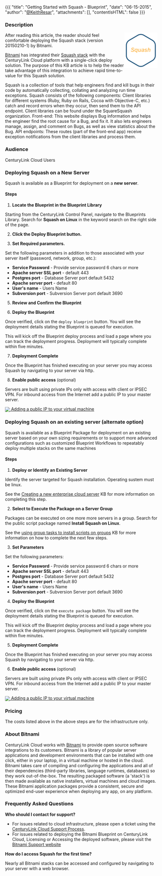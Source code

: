 {{{
  "title": "Getting Started with Squash - Blueprint",
  "date": "06-15-2015",
  "author": "<a href='https://twitter.com/KeithResar'>@KeithResar</a>",
  "attachments": [],
  "contentIsHTML": false
}}}



### Description

<img alt="Squash Logo" src="../../images/bitnami_logos/squash-stack-110x117-5b60db1d6818e01245c978ea6f88c6e0.png" style="border:0;float:right;max-width:250px">
   
After reading this article, the reader should feel comfortable deploying the Squash stack (version 20150210-1) by Bitnami.

<a href="https://bitnami.com/" rel="no-follow">Bitnami</a> has integrated their <a href="https://bitnami.com/stack/squash" rel="no-follow">Squash stack</a> with the CenturyLink Cloud platform with a single-click deploy solution.  The purpose of this KB article is to help the reader take advantage of this integration to achieve rapid time-to-value for this Squash solution.

Squash is a collection of tools that help engineers find and kill bugs in their code by automatically collecting, collating and analyzing run time exceptions. Squash consists of the following components: Client libraries for different systems (Ruby, Ruby on Rails, Cocoa with Objective-C, etc.) catch and record errors when they occur, then send them to the API endpoint. Client libraries can be found under the SquareSquash organization.  Front-end: This website displays Bug information and helps the engineer find the root cause for a Bug, and fix it. It also lets engineers manage, assign, and comment on Bugs, as well as view statistics about the Bug.  API endpoints: These routes (part of the front-end app) receive exception notifications from the client libraries and process them.


### Audience

CenturyLink Cloud Users


### Deploying Squash on a New Server

Squash is available as a Blueprint for deployment on a **new server**.

#### Steps


1. **Locate the Blueprint in the Blueprint Library**

  Starting from the CenturyLink Control Panel, navigate to the Blueprints Library. Search for **Squash on Linux** in the keyword search on the right side of the page.

2. **Click the Deploy Blueprint button.**

3. **Set Required parameters.**

  Set the following parameters in addition to those associated with your server itself (password, network, group, etc.):

  * **Service Password** -  Provide service password 6 chars or more 
  * **Apache server SSL port** - default 443
  * **Postgres port** -  Database Server port default 5432
  * **Apache server port** - default 80
  * **User's name** -  Users Name 
  * **Subversion port** -  Subversion Server port default 3690

5. **Review and Confirm the Blueprint**

6. **Deploy the Blueprint**

  Once verified, click on the `deploy blueprint` button. You will see the deployment details stating the Blueprint is queued for execution.

  This will kick off the Blueprint deploy process and load a page where you can track the deployment progress. Deployment will typically complete within five minutes.

7. **Deployment Complete**

  Once the Blueprint has finished executing on your server you may access Squash by navigating to your server via http.

8. **Enable public access** (optional)

  Servers are built using private IPs only with access with client or IPSEC VPN.  For inbound access from the Internet add a public IP to your master server.

  <a href="../../Network/how-to-add-public-ip-to-virtual-machine.md">
    <img style="border:0;width:50px;vertical-align:middle;" src="../../images/shared_assets/fw_icon.png">
    Adding a public IP to your virtual machine
  </a>



### Deploying Squash on an existing server (alternate option)

Squash is available as a Blueprint Package for deployment on an existing server based on your own sizing requirements or to support more advanced configurations such as customized Blueprint Workflows to repeatably deploy multiple stacks on the same machines

#### Steps


1. **Deploy or Identify an Existing Server**

  Identify the server targeted for Squash installation.  Operating sustem must be linux.

  See the [Creating a new enterprise cloud server](../../Servers/creating-a-new-enterprise-cloud-server.md) KB for more information on completing this step.

2. **Select to Execute the Package on a Server Group**

  Packages can be executed on one more more servers in a group.  Search for the public script package named **Install Squash on Linux**.

  See the [using group tasks to install scripts on groups](../../Servers/using-group-tasks-to-install-software-and-run-scripts-on-groups.md) KB for more information on how to complete the next few steps.

3. **Set Parameters**

  Set the following parameters:

  * **Service Password** -  Provide service password 6 chars or more 
  * **Apache server SSL port** - default 443
  * **Postgres port** -  Database Server port default 5432
  * **Apache server port** - default 80
  * **User's name** -  Users Name 
  * **Subversion port** -  Subversion Server port default 3690

4. **Deploy the Blueprint**

  Once verified, click on the `execute package` button. You will see the deployment details stating the Blueprint is queued for execution.

  This will kick off the Blueprint deploy process and load a page where you can track the deployment progress. Deployment will typically complete within five minutes.

5. **Deployment Complete**

  Once the Blueprint has finished executing on your server you may access Squash by navigating to your server via http.

6. **Enable public access** (optional)

  Servers are built using private IPs only with access with client or IPSEC VPN.  For inbound access from the Internet add a public IP to your master server.

  <a href="../../Network/how-to-add-public-ip-to-virtual-machine.md">
    <img style="border:0;width:50px;vertical-align:middle;" src="../../images/shared_assets/fw_icon.png">
    Adding a public IP to your virtual machine
  </a>


### Pricing

The costs listed above in the above steps are for the infrastructure only.


### About Bitnami

CenturyLink Cloud works with [Bitnami](http://www.bitnami.com) to provide open source software integrations to its customers.  Bitnami is a library of popular server applications and development environments that can be installed with one click, either in your laptop, in a virtual machine or hosted in the cloud. Bitnami takes care of compiling and configuring the applications and all of their dependencies (third-party libraries, language runtimes, databases) so they work out-of-the-box. The resulting packaged software (a 'stack') is then made available as native installers, virtual machines and cloud images. These Bitnami application packages provide a consistent, secure and optimized end-user experience when deploying any app, on any platform.


### Frequently Asked Questions

**Who should I contact for support?**

* For issues related to cloud infrastructure, please open a ticket using the [CenturyLink Cloud Support Process](../../Support/how-do-i-report-a-support-issue.md).
* For issues related to deploying the Bitnami Blueprint on CenturyLink Cloud, Licensing or Accessing the deployed software, please visit the [Bitnami Support website](http://www.bitnami.com/support)

**How do I access Squash for the first time?**

Nearly all Bitnami stacks can be accessed and configured by navigating to your server with a web browser.


